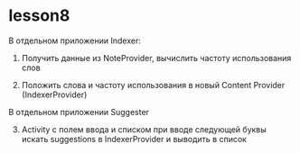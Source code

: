 lesson8
=======

В отдельном приложении Indexer:

1) Получить данные из NoteProvider, вычислить частоту использования слов

2) Положить слова и частоту использования в новый Content Provider (IndexerProvider)

В отдельном приложении Suggester

3) Activity с полем ввода и списком при вводе следующей буквы искать suggestions в IndexerProvider и выводить в список
